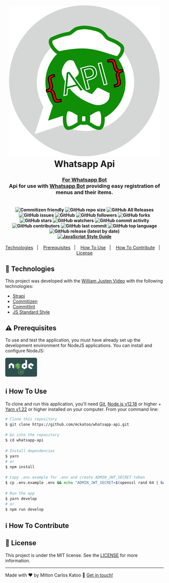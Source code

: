 <h1 align="center">
    <img alt="Whatsapp with hat, glasses and tie" src="./public/github/logo.svg?raw=true" />
    <br>
    Whatsapp Api
</h1>
<h3 align="center">
  <a href="https://github.com/mckatoo/whatsapp-bot">
  For Whatsapp Bot
  </a>
  <br>
Api for use with <a href="https://github.com/mckatoo/whatsapp-bot">Whatsapp Bot</a> providing easy registration of menus and their items.
</h3>
<h4 align="center">
<br>
<img alt="Commitizen friendly" src="https://img.shields.io/badge/commitizen-friendly-brightgreen.svg">
<img alt="GitHub repo size" src="https://img.shields.io/github/repo-size/mckatoo/whatsapp-api">
<img alt="GitHub All Releases" src="https://img.shields.io/github/downloads/mckatoo/whatsapp-api/total">
<img alt="GitHub issues" src="https://img.shields.io/github/issues/mckatoo/whatsapp-api">
<img alt="GitHub" src="https://img.shields.io/github/license/mckatoo/whatsapp-api">
<img alt="GitHub followers" src="https://img.shields.io/github/followers/mckatoo">
<img alt="GitHub forks" src="https://img.shields.io/github/forks/mckatoo/whatsapp-api">
<img alt="GitHub stars" src="https://img.shields.io/github/stars/mckatoo/whatsapp-api">
<img alt="GitHub watchers" src="https://img.shields.io/github/watchers/mckatoo/whatsapp-api">
<img alt="GitHub commit activity" src="https://img.shields.io/github/commit-activity/m/mckatoo/whatsapp-api">
<img alt="GitHub contributors" src="https://img.shields.io/github/contributors/mckatoo/whatsapp-api">
<img alt="GitHub last commit" src="https://img.shields.io/github/last-commit/mckatoo/whatsapp-api">
<img alt="GitHub top language" src="https://img.shields.io/github/languages/top/mckatoo/whatsapp-api">
<img alt="GitHub release (latest by date)" src="https://img.shields.io/github/v/release/mckatoo/whatsapp-api">
<br>
<a href="http://standardjs.com" target="blank"><img alt="JavaScript Style Guide" src="https://cdn.rawgit.com/standard/standard/master/badge.svg"></a>
</h4>

<p align="center">
  <a href="#rocket-technologies">Technologies</a>&nbsp;&nbsp;&nbsp;|&nbsp;&nbsp;&nbsp;
  <a href="#warning-prerequisites">Prerequisites</a>&nbsp;&nbsp;&nbsp;|&nbsp;&nbsp;&nbsp;
  <a href="#information_source-how-to-use">How To Use</a>&nbsp;&nbsp;&nbsp;|&nbsp;&nbsp;&nbsp;
  <a href="#information_source-how-to-contribute">How To Contribute</a>&nbsp;&nbsp;&nbsp;|&nbsp;&nbsp;&nbsp;
  <a href="#memo-license">License</a>
</p>

## :rocket: Technologies

This project was developed with the [William Justen Video](https://www.youtube.com/watch?v=ReEutDvYPQY) with the following technologies:

- [Strapi](http://strapi.io/)
- [Commitizen](https://github.com/commitizen/cz-cli)
- [Commitlint](https://github.com/conventional-changelog/commitlint)
- [JS Standard Style](http://standardjs.com)

## :warning: Prerequisites

To use and test the application, you must have already set up the development environment for NodeJS applications. You can install and configure NodeJS:

<a href="https://nodejs.org/"><img height=60 src="./public/github/nodejs.svg"></a>

## :information_source: How To Use

To clone and run this application, you'll need [Git](https://git-scm.com), [Node.js v12.18][nodejs] or higher + [Yarn v1.22][yarn] or higher installed on your computer. From your command line:

```bash
# Clone this repository
$ git clone https://github.com/mckatoo/whatsapp-api.git

# Go into the repository
$ cd whatsapp-api

# Install dependencies
$ yarn
# or
$ npm install

# Copy .env.example for .env and create ADMIN_JWT_SECRET token
$ cp .env.example .env && echo "ADMIN_JWT_SECRET=$(openssl rand 64 | base64)" >> .env

# Run the app
$ yarn develop
# or
$ npm run develop
```

## :information_source: How To Contribute



## :memo: License

This project is under the MIT license. See the [LICENSE](https://github.com/mckatoo/whatsapp-api/blob/master/LICENSE) for more information.

---

Made with ♥ by Milton Carlos Katoo :wave: <a href="https://www.linkedin.com/in/mckatoo/" target="blank">Get in touch!</a>

[nodejs]: https://nodejs.org/
[yarn]: https://yarnpkg.com/
